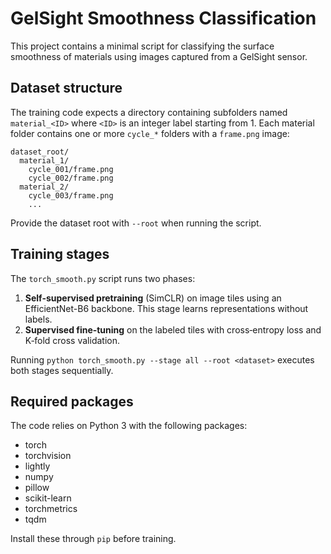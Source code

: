 # GelSight Smoothness Classification

This project contains a minimal script for classifying the surface smoothness of materials using images captured from a GelSight sensor.

## Dataset structure

The training code expects a directory containing subfolders named `material_<ID>` where `<ID>` is an integer label starting from 1. Each material folder contains one or more `cycle_*` folders with a `frame.png` image:

```
dataset_root/
  material_1/
    cycle_001/frame.png
    cycle_002/frame.png
  material_2/
    cycle_003/frame.png
    ...
```

Provide the dataset root with `--root` when running the script.

## Training stages

The `torch_smooth.py` script runs two phases:

1. **Self-supervised pretraining** (SimCLR) on image tiles using an EfficientNet-B6 backbone. This stage learns representations without labels.
2. **Supervised fine‑tuning** on the labeled tiles with cross‑entropy loss and K‑fold cross validation.

Running `python torch_smooth.py --stage all --root <dataset>` executes both stages sequentially.

## Required packages

The code relies on Python 3 with the following packages:

- torch
- torchvision
- lightly
- numpy
- pillow
- scikit-learn
- torchmetrics
- tqdm

Install these through `pip` before training.
